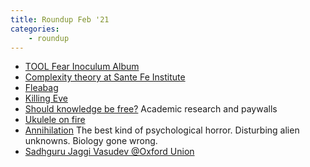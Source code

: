 ```yaml
---
title: Roundup Feb '21
categories:
    - roundup
---
```


- [TOOL Fear Inoculum Album](https://youtu.be/q7DfQMPmJRI)
- [Complexity theory at Sante Fe Institute](https://www.complexityexplorer.org/)
- [Fleabag](https://www.imdb.com/title/tt5687612/)
- [Killing Eve](https://www.imdb.com/title/tt7016936)
- [Should knowledge be free?](https://youtu.be/PriwCi6SzLo) Academic research and paywalls
- [Ukulele on fire](https://youtu.be/XMfhyMlBw40)
- [Annihilation](https://www.imdb.com/title/tt2798920/) The best kind of psychological horror. Disturbing alien unknowns. Biology gone wrong.
- [Sadhguru Jaggi Vasudev @Oxford Union](https://youtu.be/KlITeRcTZsc)
